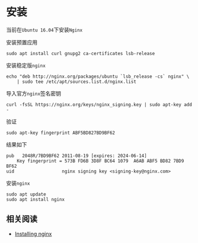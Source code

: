 
# 安装

当前在`Ubuntu 16.04`下安装`Nginx`

安装预置应用

    sudo apt install curl gnupg2 ca-certificates lsb-release

安装稳定版`nginx`

    echo "deb http://nginx.org/packages/ubuntu `lsb_release -cs` nginx" \
        | sudo tee /etc/apt/sources.list.d/nginx.list

导入官方`nginx`签名密钥

    curl -fsSL https://nginx.org/keys/nginx_signing.key | sudo apt-key add -

验证

    sudo apt-key fingerprint ABF5BD827BD9BF62

结果如下

    pub   2048R/7BD9BF62 2011-08-19 [expires: 2024-06-14]
        Key fingerprint = 573B FD6B 3D8F BC64 1079  A6AB ABF5 BD82 7BD9 BF62
    uid                  nginx signing key <signing-key@nginx.com>

安装`nginx`

    sudo apt update
    sudo apt install nginx

## 相关阅读

* [Installing nginx](http://nginx.org/en/docs/install.html)